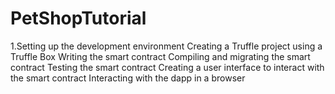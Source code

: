 # PetShopTutorial
1.Setting up the development environment Creating a Truffle project using a Truffle Box Writing the smart contract Compiling and migrating the smart contract Testing the smart contract Creating a user interface to interact with the smart contract Interacting with the dapp in a browser
